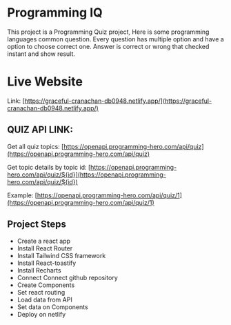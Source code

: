 # Programming IQ

This project is a Programming Quiz project, Here is some programming languages common question. Every question has multiple option and have a option to choose correct one. Answer is correct or wrong that checked instant and show result.

# Live Website

Link: [https://graceful-cranachan-db0948.netlify.app/](https://graceful-cranachan-db0948.netlify.app/)

## QUIZ API LINK:

Get all quiz topics: [https://openapi.programming-hero.com/api/quiz](https://openapi.programming-hero.com/api/quiz)

Get topic details by topic id: [https://openapi.programming-hero.com/api/quiz/${id}](https://openapi.programming-hero.com/api/quiz/${id})

Example: [https://openapi.programming-hero.com/api/quiz/1](https://openapi.programming-hero.com/api/quiz/1)

## Project Steps

- Create a react app
- Install React Router
- Install Tailwind CSS framework
- Install React-toastify
- Install Recharts
- Connect Connect github repository
- Create Components
- Set react routing
- Load data from API
- Set data on Components
- Deploy on netlify
